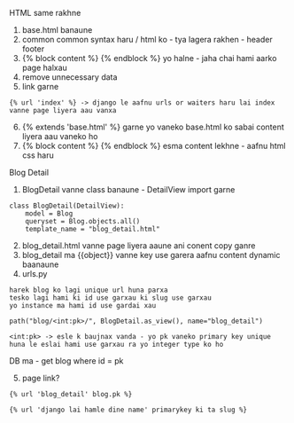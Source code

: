 HTML same rakhne
1. base.html banaune
2. common common syntax haru / html ko - tya lagera rakhen - header footer
3. {% block content %} {% endblock %} yo halne - jaha chai hami aarko page halxau
4. remove unnecessary data
5. link garne
```
{% url 'index' %} -> django le aafnu urls or waiters haru lai index vanne page liyera aau vanxa
```
6. {% extends 'base.html' %} garne yo vaneko base.html ko sabai content liyera aau vaneko ho
7. {% block content %} {% endblock %}  esma content lekhne - aafnu html css haru

Blog Detail
1. BlogDetail vanne class banaune - DetailView import garne
```
class BlogDetail(DetailView):
    model = Blog
    queryset = Blog.objects.all()
    template_name = "blog_detail.html"

```
2. blog_detail.html vanne page liyera aaune ani conent copy ganre
3. blog_detail ma {{object}} vanne key use garera aafnu content dynamic baanaune
4. urls.py
```
harek blog ko lagi unique url huna parxa
tesko lagi hami ki id use garxau ki slug use garxau
yo instance ma hami id use gardai xau

path("blog/<int:pk>/", BlogDetail.as_view(), name="blog_detail")

<int:pk> -> esle k baujnax vanda - yo pk vaneko primary key unique huna le eslai hami use garxau ra yo integer type ko ho
```

DB ma - get blog where id = pk

5. page link?
```
{% url 'blog_detail' blog.pk %}

{% url 'django lai hamle dine name' primarykey ki ta slug %}
```